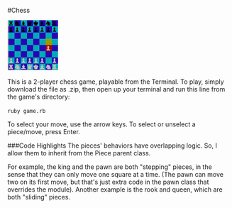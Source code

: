 #Chess

![chess](chess.png)

This is a 2-player chess game, playable from the Terminal. To play, simply
download the file as .zip, then open up your terminal and run this line
from the game's directory:


`ruby game.rb`

To select your move, use the arrow keys. To select or unselect a piece/move, press Enter.

###Code Highlights
The pieces' behaviors have overlapping logic. So, I allow them to inherit
from the Piece parent class.

For example, the king and the pawn
are both "stepping" pieces, in the sense that they can only move one square at a time.
(The pawn can move two on its first move, but that's just extra code in the pawn
class that overrides the module). Another example is the rook and queen, which
are both "sliding" pieces.
